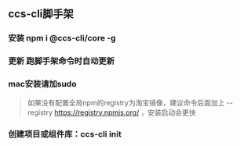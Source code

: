 ## ccs-cli脚手架

### 安装 npm i @ccs-cli/core -g
### 更新 跑脚手架命令时自动更新
### mac安装请加sudo
> 如果没有配置全局npm的registry为淘宝镜像，建议命令后面加上 --registry https://registry.npmjs.org/ ，安装启动会更快

### 创建项目或组件库：ccs-cli init
